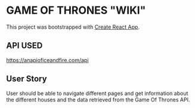 # GAME OF THRONES "WIKI"

This project was bootstrapped with [Create React App](https://github.com/facebook/create-react-app).

## API USED

https://anapioficeandfire.com/api

## User Story

User should be able to navigate different pages and get information about the different houses and the data retrieved from the Game Of Thrones API.
